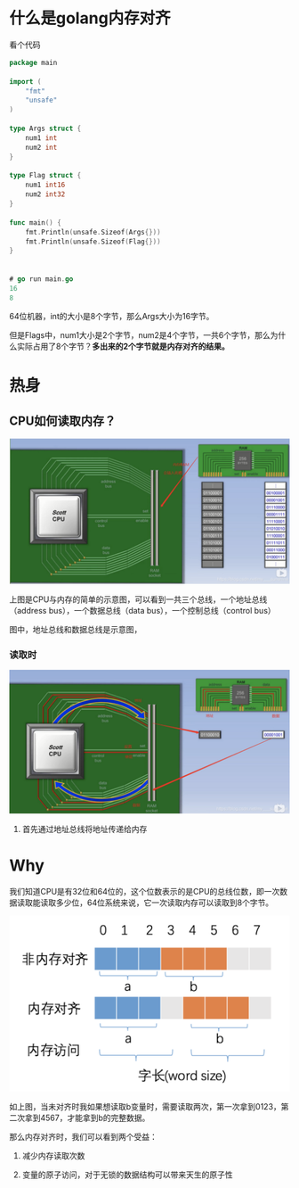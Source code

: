 # 什么是golang内存对齐

看个代码

```go
package main

import (
    "fmt"
    "unsafe"
)

type Args struct {
    num1 int
    num2 int
}

type Flag struct {
    num1 int16
    num2 int32
}

func main() {
    fmt.Println(unsafe.Sizeof(Args{}))
    fmt.Println(unsafe.Sizeof(Flag{}))
}


# go run main.go
16
8
```

64位机器，int的大小是8个字节，那么Args大小为16字节。

但是Flags中，num1大小是2个字节，num2是4个字节，一共6个字节，那么为什么实际占用了8个字节？**多出来的2个字节就是内存对齐的结果。**

# 热身

## CPU如何读取内存？

![](../assets/2023-02-03-14-25-03-image.png)

上图是CPU与内存的简单的示意图，可以看到一共三个总线，一个地址总线（address bus），一个数据总线（data bus），一个控制总线（control bus）

图中，地址总线和数据总线是示意图，

### 读取时

![](../assets/2023-02-03-14-30-29-image.png)

1. 首先通过地址总线将地址传递给内存

# Why

我们知道CPU是有32位和64位的，这个位数表示的是CPU的总线位数，即一次数据读取能读取多少位，64位系统来说，它一次读取内存可以读取到8个字节。

![](../assets/2023-02-01-19-23-20-image.png)

如上图，当未对齐时我如果想读取b变量时，需要读取两次，第一次拿到0123，第二次拿到4567，才能拿到b的完整数据。

那么内存对齐时，我们可以看到两个受益：

1. 减少内存读取次数

2. 变量的原子访问，对于无锁的数据结构可以带来天生的原子性
